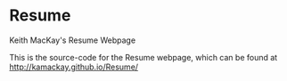 # Resume
Keith MacKay's Resume Webpage


This is the source-code for the Resume webpage, which can be found at http://kamackay.github.io/Resume/
